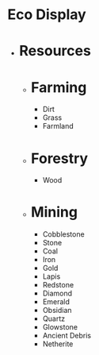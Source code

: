 # Eco Display

- # Resources

  - # Farming
    - Dirt
    - Grass
    - Farmland

  - # Forestry  
    - Wood
    
  - # Mining
    - Cobblestone
    - Stone
    - Coal
    - Iron
    - Gold
    - Lapis
    - Redstone
    - Diamond
    - Emerald
    - Obsidian
    - Quartz
    - Glowstone
    - Ancient Debris
    - Netherite